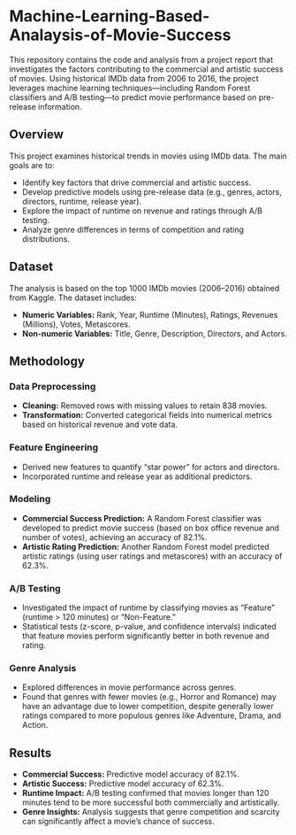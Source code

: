 # Machine-Learning-Based-Analaysis-of-Movie-Success


This repository contains the code and analysis from a project report that investigates the factors contributing to the commercial and artistic success of movies. Using historical IMDb data from 2006 to 2016, the project leverages machine learning techniques—including Random Forest classifiers and A/B testing—to predict movie performance based on pre-release information.

## Overview
This project examines historical trends in movies using IMDb data. The main goals are to:
- Identify key factors that drive commercial and artistic success.
- Develop predictive models using pre-release data (e.g., genres, actors, directors, runtime, release year).
- Explore the impact of runtime on revenue and ratings through A/B testing.
- Analyze genre differences in terms of competition and rating distributions.

## Dataset
The analysis is based on the top 1000 IMDb movies (2006–2016) obtained from Kaggle. The dataset includes:
- **Numeric Variables:** Rank, Year, Runtime (Minutes), Ratings, Revenues (Millions), Votes, Metascores.
- **Non-numeric Variables:** Title, Genre, Description, Directors, and Actors.

## Methodology

### Data Preprocessing
- **Cleaning:** Removed rows with missing values to retain 838 movies.
- **Transformation:** Converted categorical fields into numerical metrics based on historical revenue and vote data.

### Feature Engineering
- Derived new features to quantify “star power” for actors and directors.
- Incorporated runtime and release year as additional predictors.

### Modeling
- **Commercial Success Prediction:** A Random Forest classifier was developed to predict movie success (based on box office revenue and number of votes), achieving an accuracy of 82.1%.
- **Artistic Rating Prediction:** Another Random Forest model predicted artistic ratings (using user ratings and metascores) with an accuracy of 62.3%.

### A/B Testing
- Investigated the impact of runtime by classifying movies as “Feature” (runtime > 120 minutes) or “Non-Feature.”
- Statistical tests (z-score, p-value, and confidence intervals) indicated that feature movies perform significantly better in both revenue and rating.

### Genre Analysis
- Explored differences in movie performance across genres.
- Found that genres with fewer movies (e.g., Horror and Romance) may have an advantage due to lower competition, despite generally lower ratings compared to more populous genres like Adventure, Drama, and Action.

## Results
- **Commercial Success:** Predictive model accuracy of 82.1%.
- **Artistic Success:** Predictive model accuracy of 62.3%.
- **Runtime Impact:** A/B testing confirmed that movies longer than 120 minutes tend to be more successful both commercially and artistically.
- **Genre Insights:** Analysis suggests that genre competition and scarcity can significantly affect a movie’s chance of success.
